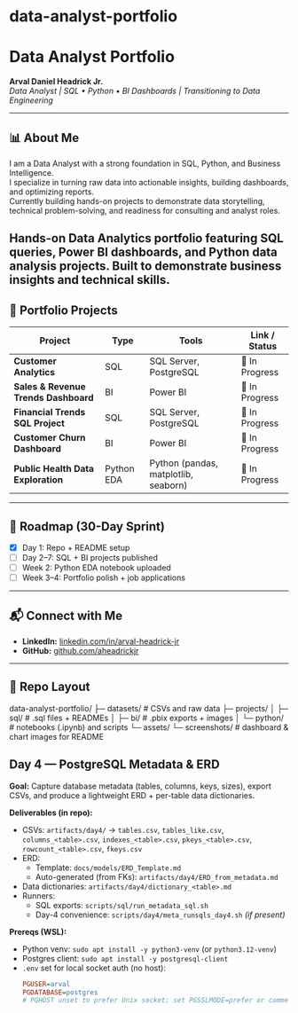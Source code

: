 # data-analyst-portfolio

# Data Analyst Portfolio  

**Arval Daniel Headrick Jr.**  
*Data Analyst | SQL • Python • BI Dashboards | Transitioning to Data Engineering*  

---

## 📊 About Me  
I am a Data Analyst with a strong foundation in SQL, Python, and Business Intelligence.  
I specialize in turning raw data into actionable insights, building dashboards, and optimizing reports.  
Currently building hands-on projects to demonstrate data storytelling, technical problem-solving, and readiness for consulting and analyst roles. 

Hands-on Data Analytics portfolio featuring SQL queries, Power BI dashboards, and Python data analysis projects. Built to demonstrate business insights and technical skills.
---

## 📂 Portfolio Projects  

| Project | Type | Tools | Link / Status |
|---------|------|-------|---------------|
| **Customer Analytics** | SQL | SQL Server, PostgreSQL | 🔄 In Progress |
| **Sales & Revenue Trends Dashboard** | BI | Power BI | 🔄 In Progress |
| **Financial Trends SQL Project** | SQL | SQL Server, PostgreSQL | 🔄 In Progress |
| **Customer Churn Dashboard** | BI | Power BI | 🔄 In Progress |
| **Public Health Data Exploration** | Python EDA | Python (pandas, matplotlib, seaborn) | 🔄 In Progress |

---

## 🚀 Roadmap (30-Day Sprint)
- [x] Day 1: Repo + README setup  
- [ ] Day 2–7: SQL + BI projects published  
- [ ] Week 2: Python EDA notebook uploaded  
- [ ] Week 3–4: Portfolio polish + job applications  

---

## 📬 Connect with Me  
- **LinkedIn:** [linkedin.com/in/arval-headrick-jr](https://linkedin.com/in/arval-headrick-jr)  
- **GitHub:** [github.com/aheadrickjr](https://github.com/aheadrickjr)  

---

## 📁 Repo Layout

data-analyst-portfolio/
├─ datasets/ # CSVs and raw data
├─ projects/
│ ├─ sql/ # .sql files + READMEs
│ ├─ bi/ # .pbix exports + images
│ └─ python/ # notebooks (.ipynb) and scripts
└─ assets/
└─ screenshots/ # dashboard & chart images for README

## Day 4 — PostgreSQL Metadata & ERD

**Goal:** Capture database metadata (tables, columns, keys, sizes), export CSVs, and produce a lightweight ERD + per-table data dictionaries.

**Deliverables (in repo):**
- CSVs: `artifacts/day4/` → `tables.csv`, `tables_like.csv`, `columns_<table>.csv`, `indexes_<table>.csv`, `pkeys_<table>.csv`, `rowcount_<table>.csv`, `fkeys.csv`
- ERD:
  - Template: `docs/models/ERD_Template.md`
  - Auto-generated (from FKs): `artifacts/day4/ERD_from_metadata.md`
- Data dictionaries: `artifacts/day4/dictionary_<table>.md`
- Runners:
  - SQL exports: `scripts/sql/run_metadata_sql.sh`
  - Day-4 convenience: `scripts/day4/meta_runsqls_day4.sh` *(if present)*

**Prereqs (WSL):**
- Python venv: `sudo apt install -y python3-venv` (or `python3.12-venv`)
- Postgres client: `sudo apt install -y postgresql-client`
- `.env` set for local socket auth (no host):  
  ```ini
  PGUSER=arval
  PGDATABASE=postgres
  # PGHOST unset to prefer Unix socket; set PGSSLMODE=prefer or comment it out

